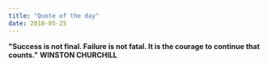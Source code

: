 ```yaml
---
title: "Quote of the day"
date: 2018-05-25
---
```

__**"Success is not final. Failure is not fatal.
It is the courage to continue that counts."**__
                                 __WINSTON CHURCHILL__
